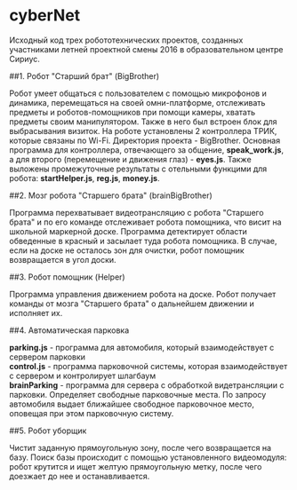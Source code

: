 # cyberNet

Исходный код трех робототехнических проектов, созданных участниками летней проектной смены 2016 в образовательном центре Сириус.

##1. Робот "Старший брат" (BigBrother)

Робот умеет общаться с пользователем с помощью микрофонов и динамика, перемещаться на своей омни-платформе, отслеживать предметы и роботов-помощников при помощи камеры, хватать предметы своим манипулятором. Также в него был встроен блок для выбрасывания визиток.
На роботе установлены 2 контроллера ТРИК, которые связаны по Wi-Fi. 
Директория проекта - BigBrother.
Основная программа для контроллера, отвечающего за общение, <b>speak_work.js</b>, а для второго (перемещение и движения глаз) - <b>eyes.js</b>.
Также выложены промежуточные результаты с отельными функцими для робота: <b>startHelper.js</b>, <b>reg.js</b>, <b>money.js</b>.

##2. Мозг робота "Старшего брата" (brainBigBrother)

Программа перехватывает видеотрансляцию с робота "Старшего брата" и по его команде отслеживает робота помощника, что висит на школьной маркерной доске. Программа детектирует области обведенные в красный и засылает туда робота помощника. В случае, если на доске не осталось зон для очистки, робот помощник возвращается в угол доски.

##3. Робот помощник (Helper)

Программа управления движением робота на доске. Робот получает команды от мозга "Старшего брата" о дальнейшем движении и исполняет их.

##4. Автоматическая парковка 

<b>parking.js</b> - программа для автомобиля, который взаимодействует с сервером парковки<br>
<b>control.js</b> - программа парковочной системы, которая взаимодействует с сервером и контролирует шлагбаум<br>
<b>brainParking</b> - программа для сервера с обработкой видетрансляции с парковки. Определяет свободные парковочные места. По запросу автомобиля выдает ближайшее свободное парковочное место, оповещая при этом парковочную систему. 

##5. Робот уборщик

Чистит заданную прямоугольную зону, после чего возвращается на базу. Поиск базы происходит с помощью установленного видеомодуля: робот крутится и ищет желтую прямоугольную метку, после чего доезжает до нее и останавливается.

